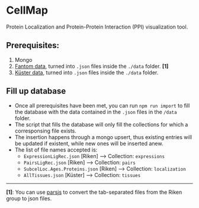# CellMap

Protein Localization and Protein-Protein Interaction (PPI) visualization tool.

## Prerequisites:

1. Mongo
2. [Fantom data](http://fantom.gsc.riken.jp/5/suppl/Ramilowski_et_al_2015/), turned into `.json` files inside the `./data` folder. **[1]**
2. [Küster data](https://www.proteomicsdb.org/), turned into `.json` files inside the `./data` folder.

## Fill up database

 - Once all prerequisites have been met, you can run `npm run import` to fill the database with the data contained in the `.json` files in the `/data` folder.   
 - The script that fills the database will only fill the collections for which a corresponsing file exists.
 - The insertion happens through a mongo upsert, thus existing entries will be updated if existent, while new ones will be inserted anew.
 - The list of file names accepted is:
    - `ExpressionLigRec.json` [Riken]  --> Collection: `expressions`
    - `PairsLigRec.json` [Riken]  --> Collection: `pairs`
    - `SubcelLoc.Ages.Proteins.json` [Riken]  --> Collection: `localization`
    - `AllTissues.json` [Küster]  --> Collection: `tissues`






---
**[1]**: You can use [parsjs](https://www.npmjs.com/package/parsjs) to convert the tab-separated files from the Riken group to json files.

